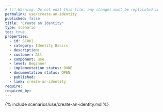 ```yaml
---
# !!! Warning: Do not edit this file; any changes must be replicated in Excel !!!
permalink: use/create-an-identity
published: false
title: "Create an Identity"
type: scenario
toc: true
properties:
  - id: SC001
  - category: Identity Basics
  - description:
  - customer: All
  - component: use
  - level: Beginner
  - implementation status: DONE
  - documentation status: OPEN
  - published:
  - link: create-an-identity
require:
required_by:
---
```


{% include scenarios/use/create-an-identity.md %}
